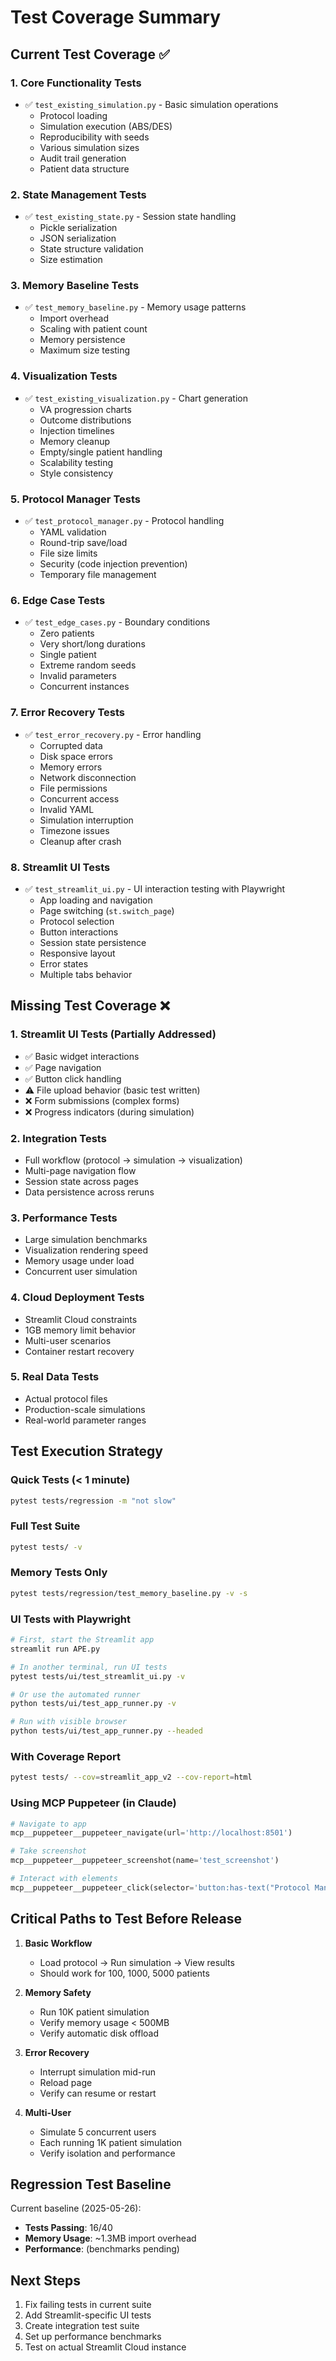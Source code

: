 # Test Coverage Summary

## Current Test Coverage ✅

### 1. **Core Functionality Tests**
- ✅ `test_existing_simulation.py` - Basic simulation operations
  - Protocol loading
  - Simulation execution (ABS/DES)
  - Reproducibility with seeds
  - Various simulation sizes
  - Audit trail generation
  - Patient data structure

### 2. **State Management Tests**
- ✅ `test_existing_state.py` - Session state handling
  - Pickle serialization
  - JSON serialization
  - State structure validation
  - Size estimation

### 3. **Memory Baseline Tests**
- ✅ `test_memory_baseline.py` - Memory usage patterns
  - Import overhead
  - Scaling with patient count
  - Memory persistence
  - Maximum size testing

### 4. **Visualization Tests** 
- ✅ `test_existing_visualization.py` - Chart generation
  - VA progression charts
  - Outcome distributions
  - Injection timelines
  - Memory cleanup
  - Empty/single patient handling
  - Scalability testing
  - Style consistency

### 5. **Protocol Manager Tests**
- ✅ `test_protocol_manager.py` - Protocol handling
  - YAML validation
  - Round-trip save/load
  - File size limits
  - Security (code injection prevention)
  - Temporary file management

### 6. **Edge Case Tests**
- ✅ `test_edge_cases.py` - Boundary conditions
  - Zero patients
  - Very short/long durations
  - Single patient
  - Extreme random seeds
  - Invalid parameters
  - Concurrent instances

### 7. **Error Recovery Tests**
- ✅ `test_error_recovery.py` - Error handling
  - Corrupted data
  - Disk space errors
  - Memory errors
  - Network disconnection
  - File permissions
  - Concurrent access
  - Invalid YAML
  - Simulation interruption
  - Timezone issues
  - Cleanup after crash

### 8. **Streamlit UI Tests** 
- ✅ `test_streamlit_ui.py` - UI interaction testing with Playwright
  - App loading and navigation
  - Page switching (`st.switch_page`)
  - Protocol selection
  - Button interactions
  - Session state persistence
  - Responsive layout
  - Error states
  - Multiple tabs behavior

## Missing Test Coverage ❌

### 1. **Streamlit UI Tests** (Partially Addressed)
- ✅ Basic widget interactions
- ✅ Page navigation 
- ✅ Button click handling
- ⚠️ File upload behavior (basic test written)
- ❌ Form submissions (complex forms)
- ❌ Progress indicators (during simulation)

### 2. **Integration Tests**
- Full workflow (protocol → simulation → visualization)
- Multi-page navigation flow
- Session state across pages
- Data persistence across reruns

### 3. **Performance Tests**
- Large simulation benchmarks
- Visualization rendering speed
- Memory usage under load
- Concurrent user simulation

### 4. **Cloud Deployment Tests**
- Streamlit Cloud constraints
- 1GB memory limit behavior
- Multi-user scenarios
- Container restart recovery

### 5. **Real Data Tests**
- Actual protocol files
- Production-scale simulations
- Real-world parameter ranges

## Test Execution Strategy

### Quick Tests (< 1 minute)
```bash
pytest tests/regression -m "not slow"
```

### Full Test Suite
```bash
pytest tests/ -v
```

### Memory Tests Only
```bash
pytest tests/regression/test_memory_baseline.py -v -s
```

### UI Tests with Playwright
```bash
# First, start the Streamlit app
streamlit run APE.py

# In another terminal, run UI tests
pytest tests/ui/test_streamlit_ui.py -v

# Or use the automated runner
python tests/ui/test_app_runner.py -v

# Run with visible browser
python tests/ui/test_app_runner.py --headed
```

### With Coverage Report
```bash
pytest tests/ --cov=streamlit_app_v2 --cov-report=html
```

### Using MCP Puppeteer (in Claude)
```python
# Navigate to app
mcp__puppeteer__puppeteer_navigate(url='http://localhost:8501')

# Take screenshot
mcp__puppeteer__puppeteer_screenshot(name='test_screenshot')

# Interact with elements
mcp__puppeteer__puppeteer_click(selector='button:has-text("Protocol Manager")')
```

## Critical Paths to Test Before Release

1. **Basic Workflow**
   - Load protocol → Run simulation → View results
   - Should work for 100, 1000, 5000 patients

2. **Memory Safety**
   - Run 10K patient simulation
   - Verify memory usage < 500MB
   - Verify automatic disk offload

3. **Error Recovery**
   - Interrupt simulation mid-run
   - Reload page
   - Verify can resume or restart

4. **Multi-User**
   - Simulate 5 concurrent users
   - Each running 1K patient simulation
   - Verify isolation and performance

## Regression Test Baseline

Current baseline (2025-05-26):
- **Tests Passing**: 16/40
- **Memory Usage**: ~1.3MB import overhead
- **Performance**: (benchmarks pending)

## Next Steps

1. Fix failing tests in current suite
2. Add Streamlit-specific UI tests
3. Create integration test suite
4. Set up performance benchmarks
5. Test on actual Streamlit Cloud instance